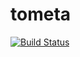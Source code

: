 # tometa

[![Build Status](https://travis-ci.org/janbrohl/tometa.svg?branch=master)](https://travis-ci.org/janbrohl/tometa)
